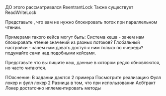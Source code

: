 ДО этого рассматривался ReentrantLock
Также существует ReadWriteLock

Представьте , что вам не нужно блокировать поток при параллельном чтении.

Примерами такого кейса могут быть:
Система кеша - зачем нам блокировать чтение значений из разных потоков?
Глобальный настройки - зачем нам давать доступ к ним только по очереди?
подумайте сами над подобными кейсами.


Представьте что вы пишите кэш, данные в котором редко обновляются, но часто читаются. 

ПОяснение:
В задании даются 2 примера
Посмотрите реализацию Фулл локер и фулл локер 2
Разница в том, что 
при использовании Асбтракт Локер достаточно иплементировать методы

